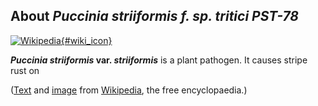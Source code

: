 About *Puccinia striiformis f. sp. tritici PST-78*
--------------------------------------------------

[![Wikipedia](/img/wikipedia_logo_v2_en.png){#wiki_icon}](http://en.wikipedia.org/wiki/Puccinia_striiformis_var._striiformis)

***Puccinia striiformis* var. *striiformis*** is a plant pathogen. It
causes stripe rust on

([Text](http://en.wikipedia.org/wiki/Puccinia_striiformis_var._striiformis)
and [image](https://commons.wikimedia.org/wiki/File:Stripe_rust.jpg)
from [Wikipedia](http://en.wikipedia.org/), the free encyclopaedia.)
